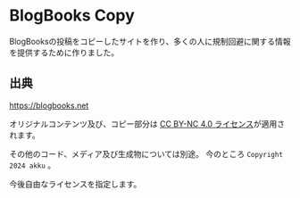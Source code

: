 # BlogBooks Copy

BlogBooksの投稿をコピーしたサイトを作り、多くの人に規制回避に関する情報を提供するために作りました。

## 出典

https://blogbooks.net

オリジナルコンテンツ及び、コピー部分は [CC BY-NC 4.0 ライセンス](https://creativecommons.org/licenses/by-nc/4.0/deed.ja)が適用されます。

その他のコード、メディア及び生成物については別途。
今のところ `Copyright 2024 akku` 。

今後自由なライセンスを指定します。
